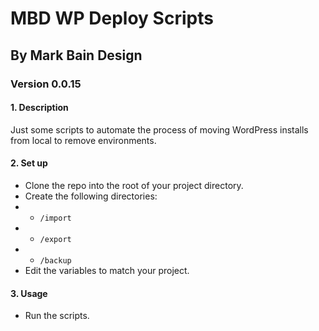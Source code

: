 # MBD WP Deploy Scripts

## By Mark Bain Design

### Version 0.0.15

#### 1. Description

Just some scripts to automate the process of moving WordPress installs from local to remove environments. 

#### 2. Set up

* Clone the repo into the root of your project directory.
* Create the following directories:
* * `/import`
* * `/export`
* * `/backup`
* Edit the variables to match your project.

#### 3. Usage

* Run the scripts.